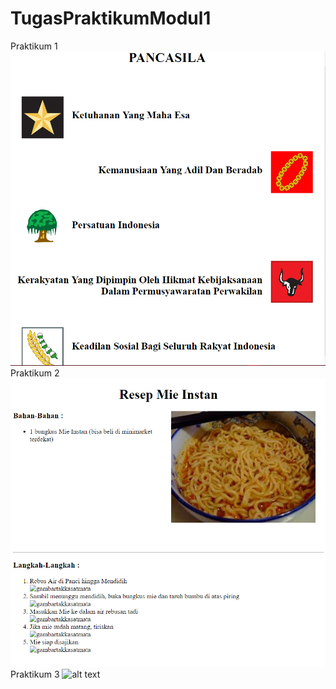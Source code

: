 # TugasPraktikumModul1
Praktikum 1
![alt text](https://github.com/rashadandredi/TugasPraktikumModul1/blob/master/HasilPraktikum1.PNG)
Praktikum 2
![alt text](https://github.com/rashadandredi/TugasPraktikumModul1/blob/master/HasilPraktikum2.PNG)
Praktikum 3
![alt text]()
